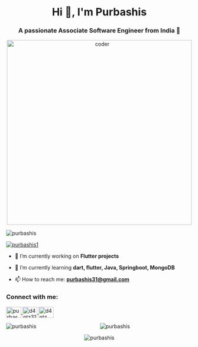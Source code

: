 <h1 align="center">Hi 👋, I'm Purbashis</h1>
<h3 align="center">A passionate Associate Software Engineer from India 🚀</h3>

<p align="center">
  <img alt="coder" width="500" src="https://c.tenor.com/3klZkDif0nsAAAAd/gaming-gif.gif">
</p>

<p align="left"> 
  <img src="https://komarev.com/ghpvc/?username=purbashis&label=Profile%20views&color=0e75b6&style=flat" alt="purbashis" /> 
</p>

<p align="left"> 
  <a href="https://twitter.com/purbashis1" target="blank">
    <img src="https://img.shields.io/twitter/follow/purbashis1?logo=twitter&style=for-the-badge" alt="purbashis1" />
  </a>
</p>

- 🔭 I’m currently working on **Flutter projects**

- 🌱 I’m currently learning **dart, flutter, Java, Springboot, MongoDB**

- 📫 How to reach me: **purbashis31@gmail.com**

<h3 align="left">Connect with me:</h3>
<p align="left">
  <a href="https://twitter.com/purbashis1" target="blank">
    <img align="center" src="https://raw.githubusercontent.com/rahuldkjain/github-profile-readme-generator/master/src/images/icons/Social/twitter.svg" alt="purbashis1" height="30" width="40" />
  </a>
  <a href="https://instagram.com/d4ntz31" target="blank">
    <img align="center" src="https://raw.githubusercontent.com/rahuldkjain/github-profile-readme-generator/master/src/images/icons/Social/instagram.svg" alt="d4ntz31" height="30" width="40" />
  </a>
  <a href="https://www.youtube.com/c/d4ntz" target="blank">
    <img align="center" src="https://raw.githubusercontent.com/rahuldkjain/github-profile-readme-generator/master/src/images/icons/Social/youtube.svg" alt="d4ntz" height="30" width="40" />
  </a>
</p>

<p align="center">
  <img align="left" src="https://github-readme-stats.vercel.app/api/top-langs?username=purbashis&show_icons=true&locale=en&layout=compact" alt="purbashis" />
</p>

<p align="center">
  <img align="center" src="https://github-readme-stats.vercel.app/api?username=purbashis&show_icons=true&locale=en" alt="purbashis" />
</p>

<p align="center">
  <img align="center" src="https://github-readme-streak-stats.herokuapp.com/?user=purbashis&" alt="purbashis" />
</p>

